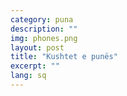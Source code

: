 ```yaml
---
category: puna
description: ""
img: phones.png
layout: post
title: "Kushtet e punës"
excerpt: ""
lang: sq
---
```

<script>
var data = { topics: [
  {
    title: "Kushtet minimale të vendit të punës",
    text: function(){ return $("#part1").html(); }
  }
]};
</script>

<div id="part1" class="hidden">
</div>

<div class="post-content"></div>
